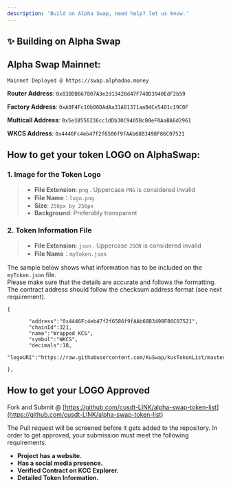 ```yaml
---
description: 'Build on Alpha Swap, need help? let us know.'
---
```


## ✨ Building on Alpha Swap

## **Alpha Swap Mainnet:**

`Mainnet Deployed @ https://swap.alphadao.money`

**Router Address**: `0x83DDB667807A3e2d13428d47F740D3940EdF2b59`

**Factory Address**: `0xA0F4Fc10b00DAdAa31A81371aaB4Ce5401c19C0F`

**Multicall Address**: `0x5e38556236cc1dDb30C9405BcB0eF0AaBA6d2961`

**WKCS Address**: `0x4446Fc4eb47f2f6586f9fAAb68B3498F86C07521`

## How to get your token LOGO on AlphaSwap:

### 1. Image for the Token Logo <a id="1-image-for-the-token-logo"></a>

> * **File Extension**: `png` . Uppercase `PNG` is considered invalid
> * **File Name**：`logo.png`
> * **Size**: `256px by 256px`
> * **Background**: Preferably transparent

### 2. Token Information File <a id="2-token-information-file"></a>

> * **File Extension**: `json` . Uppercase `JSON` is considered invalid
> * **File Name**：`myToken.json`

The sample below shows what information has to be included on the `myToken.json` file.  
Please make sure that the details are accurate and follows the formatting.  
The contract address should follow the checksum address format \(see next requirement\).

```
{

       "address":"0x4446Fc4eb47f2f6586f9fAAb68B3498F86C07521",
       "chainId":321,
       "name":"Wrapped KCS",
       "symbol":"WKCS",
       "decimals":18,
       "logoURI":"https://raw.githubusercontent.com/KuSwap/kusTokenList/master/0x4446Fc4eb47f2f6586f9fAAb68B3498F86C07521.png"

},

```

## How to get your LOGO Approved

Fork and Submit @ [https://github.com/cusdt-LINK/alpha-swap-token-list](https://github.com/cusdt-LINK/alpha-swap-token-list) 

The Pull request will be screened before it gets added to the repository. In order to get approved, your submission must meet the following requirements.

* **Project has a website.**
* **Has a social media presence.**
* **Verified Contract on KCC Explorer.**
* **Detailed Token Information.**
